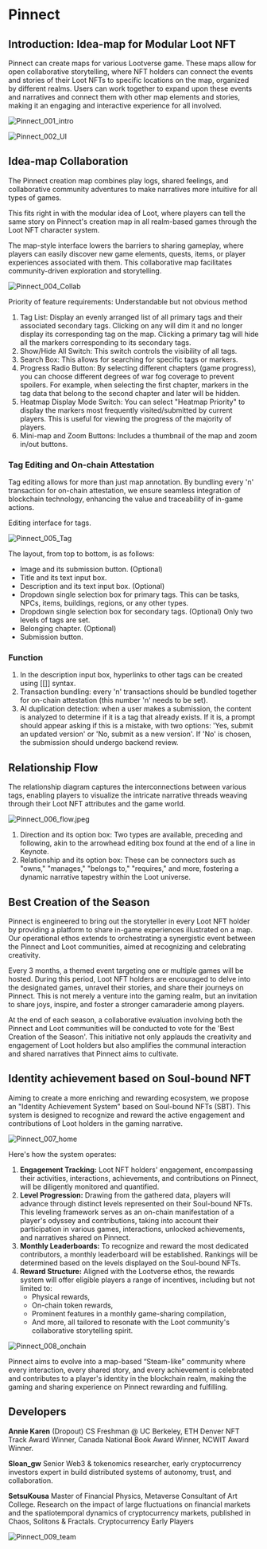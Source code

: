 # Pinnect

## Introduction: Idea-map for Modular Loot NFT

Pinnect can create maps for various Lootverse game. These maps allow for open collaborative storytelling, where NFT holders can connect the events and stories of their Loot NFTs to specific locations on the map, organized by different realms. Users can work together to expand upon these events and narratives and connect them with other map elements and stories, making it an engaging and interactive experience for all involved.

![Pinnect_001_intro](/images/Pinnect_001_intro.png)

![Pinnect_002_UI](/images/Pinnect_002_UI.jpeg)

## Idea-map Collaboration

The Pinnect creation map combines play logs, shared feelings, and collaborative community adventures to make narratives more intuitive for all types of games.

This fits right in with the modular idea of Loot, where players can tell the same story on Pinnect's creation map in all realm-based games through the Loot NFT character system.

The map-style interface lowers the barriers to sharing gameplay, where players can easily discover new game elements, quests, items, or player experiences associated with them. This collaborative map facilitates community-driven exploration and storytelling.

![Pinnect_004_Collab](/images/Pinnect_004_Collab.jpeg)

Priority of feature requirements: Understandable but not obvious method
1. Tag List: Display an evenly arranged list of all primary tags and their associated secondary tags. Clicking on any will dim it and no longer display its corresponding tag on the map. Clicking a primary tag will hide all the markers corresponding to its secondary tags.
2. Show/Hide All Switch: This switch controls the visibility of all tags.
3. Search Box: This allows for searching for specific tags or markers.
4. Progress Radio Button: By selecting different chapters (game progress), you can choose different degrees of war fog coverage to prevent spoilers. For example, when selecting the first chapter, markers in the tag data that belong to the second chapter and later will be hidden.
5. Heatmap Display Mode Switch: You can select "Heatmap Priority" to display the markers most frequently visited/submitted by current players. This is useful for viewing the progress of the majority of players.
6. Mini-map and Zoom Buttons: Includes a thumbnail of the map and zoom in/out buttons.

### Tag Editing and On-chain Attestation

Tag editing allows for more than just map annotation. By bundling every 'n' transaction for on-chain attestation, we ensure seamless integration of blockchain technology, enhancing the value and traceability of in-game actions.

Editing interface for tags.

![Pinnect_005_Tag](/images/Pinnect_005_Tag.png)

The layout, from top to bottom, is as follows:
- Image and its submission button. (Optional)
- Title and its text input box.
- Description and its text input box. (Optional)
- Dropdown single selection box for primary tags.
  This can be tasks, NPCs, items, buildings, regions, or any other types.
- Dropdown single selection box for secondary tags. (Optional)
  Only two levels of tags are set.
- Belonging chapter. (Optional)
- Submission button.

### Function
1. In the description input box, hyperlinks to other tags can be created using [[]] syntax.
2. Transaction bundling: every 'n' transactions should be bundled together for on-chain attestation (this number 'n' needs to be set).
3. AI duplication detection: when a user makes a submission, the content is analyzed to determine if it is a tag that already exists. If it is, a prompt should appear asking if this is a mistake, with two options: 'Yes, submit an updated version' or 'No, submit as a new version'. If 'No' is chosen, the submission should undergo backend review.

## Relationship Flow
The relationship diagram captures the interconnections between various tags, enabling players to visualize the intricate narrative threads weaving through their Loot NFT attributes and the game world.

![Pinnect_006_flow.jpeg](/images/Pinnect_006_flow.jpeg)

1. Direction and its option box: Two types are available, preceding and following, akin to the arrowhead editing box found at the end of a line in Keynote.
2. Relationship and its option box: These can be connectors such as "owns," "manages," "belongs to," "requires," and more, fostering a dynamic narrative tapestry within the Loot universe.

## Best Creation of the Season

Pinnect is engineered to bring out the storyteller in every Loot NFT holder by providing a platform to share in-game experiences illustrated on a map. Our operational ethos extends to orchestrating a synergistic event between the Pinnect and Loot communities, aimed at recognizing and celebrating creativity.

Every 3 months, a themed event targeting one or multiple games will be hosted. During this period, Loot NFT holders are encouraged to delve into the designated games, unravel their stories, and share their journeys on Pinnect. This is not merely a venture into the gaming realm, but an invitation to share joys, inspire, and foster a stronger camaraderie among players.

At the end of each season, a collaborative evaluation involving both the Pinnect and Loot communities will be conducted to vote for the 'Best Creation of the Season'. This initiative not only applauds the creativity and engagement of Loot holders but also amplifies the communal interaction and shared narratives that Pinnect aims to cultivate.

## Identity achievement based on Soul-bound NFT

Aiming to create a more enriching and rewarding ecosystem, we propose an "Identity Achievement System" based on Soul-bound NFTs (SBT). This system is designed to recognize and reward the active engagement and contributions of Loot holders in the gaming narrative.

![Pinnect_007_home](/images/Pinnect_007_home.png)

Here's how the system operates:

1. **Engagement Tracking:** Loot NFT holders' engagement, encompassing their activities, interactions, achievements, and contributions on Pinnect, will be diligently monitored and quantified.
2. **Level Progression:** Drawing from the gathered data, players will advance through distinct levels represented on their Soul-bound NFTs. This leveling framework serves as an on-chain manifestation of a player's odyssey and contributions, taking into account their participation in various games, interactions, unlocked achievements, and narratives shared on Pinnect.
3. **Monthly Leaderboards:** To recognize and reward the most dedicated contributors, a monthly leaderboard will be established. Rankings will be determined based on the levels displayed on the Soul-bound NFTs.
4. **Reward Structure:** Aligned with the Lootverse ethos, the rewards system will offer eligible players a range of incentives, including but not limited to:
    - Physical rewards,
    - On-chain token rewards,
    - Prominent features in a monthly game-sharing compilation,
    - And more, all tailored to resonate with the Loot community's collaborative storytelling spirit.

![Pinnect_008_onchain](/images/Pinnect_008_onchain.jpeg)

Pinnect aims to evolve into a map-based “Steam-like” community where every interaction, every shared story, and every achievement is celebrated and contributes to a player's identity in the blockchain realm, making the gaming and sharing experience on Pinnect rewarding and fulfilling.

## Developers
**Annie Karen**
(Dropout) CS Freshman @ UC Berkeley, ETH Denver NFT Track Award Winner, Canada National Book Award Winner, NCWIT Award Winner.

**Sloan_gw**
Senior Web3 & tokenomics researcher, early cryptocurrency investors expert in build distributed systems of autonomy, trust, and collaboration.

**SetsuKousa**
Master of Financial Physics, Metaverse Consultant of Art College. Research on the impact of large fluctuations on financial markets and the spatiotemporal dynamics of cryptocurrency markets, published in Chaos, Solitons & Fractals. Cryptocurrency Early Players

![Pinnect_009_team](/images/Pinnect_009_team.png)